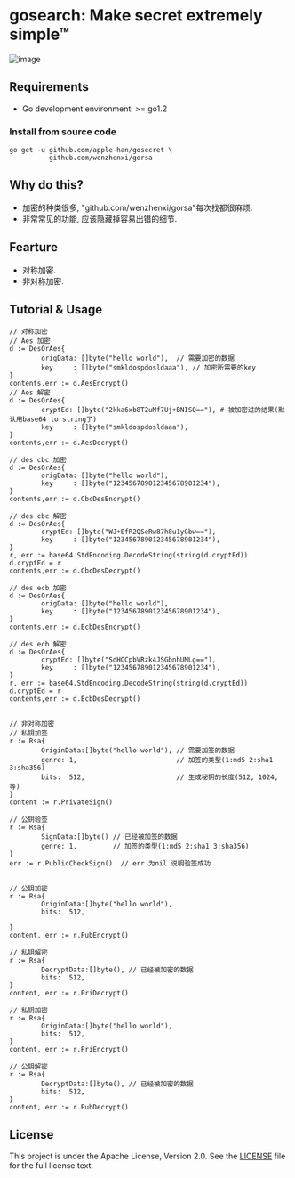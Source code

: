 # gosearch: Make secret extremely simple™

![image](https://farm5.staticflickr.com/4695/39152770914_a3ab8af40d_k_d.jpg)
## Requirements
- Go development environment: >= go1.2

### Install from source code
    go get -u github.com/apple-han/gosecret \
              github.com/wenzhenxi/gorsa

## Why do this?
- 加密的种类很多, "github.com/wenzhenxi/gorsa"每次找都很麻烦.
- 非常常见的功能, 应该隐藏掉容易出错的细节.
## Fearture
- 对称加密.
- 非对称加密.
## Tutorial & Usage
```
// 对称加密
// Aes 加密
d := DesOrAes{
	    origData: []byte("hello world"),  // 需要加密的数据
		key     : []byte("smkldospdosldaaa"), // 加密所需要的key
}
contents,err := d.AesEncrypt()
// Aes 解密
d := DesOrAes{
		cryptEd: []byte("2kka6xb8T2uMf7Uj+BNISQ=="), # 被加密过的结果(默认用base64 to string了)
		key     : []byte("smkldospdosldaaa"), 
}
contents,err := d.AesDecrypt()

// des cbc 加密
d := DesOrAes{
		origData: []byte("hello world"),
		key     : []byte("123456789012345678901234"),
}
contents,err := d.CbcDesEncrypt()

// des cbc 解密
d := DesOrAes{
		cryptEd: []byte("WJ+EfR2QSeRw87h8u1yGbw=="),
		key     : []byte("123456789012345678901234"),
}
r, err := base64.StdEncoding.DecodeString(string(d.cryptEd))
d.cryptEd = r
contents,err := d.CbcDesDecrypt()

// des ecb 加密
d := DesOrAes{
		origData: []byte("hello world"),
		key     : []byte("123456789012345678901234"),
}
contents,err := d.EcbDesEncrypt()

// des ecb 解密
d := DesOrAes{
		cryptEd: []byte("SdHQCpbVRzk4JSGbnhUMLg=="),
		key     : []byte("123456789012345678901234"),
}
r, err := base64.StdEncoding.DecodeString(string(d.cryptEd))
d.cryptEd = r
contents,err := d.EcbDesDecrypt()


// 非对称加密
// 私钥加签
r := Rsa{
		OriginData:[]byte("hello world"), // 需要加签的数据
		genre: 1,                         // 加签的类型(1:md5 2:sha1 3:sha356)
		bits:  512,                       // 生成秘钥的长度(512, 1024, 等)
}
content := r.PrivateSign()

// 公钥验签
r := Rsa{
		SignData:[]byte() // 已经被加签的数据
		genre: 1,         // 加签的类型(1:md5 2:sha1 3:sha356)
}
err := r.PublicCheckSign()  // err 为nil 说明验签成功


// 公钥加密
r := Rsa{
		OriginData:[]byte("hello world"),
		bits:  512,

}
content, err := r.PubEncrypt()

// 私钥解密
r := Rsa{
		DecryptData:[]byte(), // 已经被加密的数据
		bits:  512,
}
content, err := r.PriDecrypt()

// 私钥加密
r := Rsa{
		OriginData:[]byte("hello world"),
		bits:  512,
}
content, err := r.PriEncrypt()

// 公钥解密
r := Rsa{
		DecryptData:[]byte(), // 已经被加密的数据
		bits:  512,
}
content, err := r.PubDecrypt()
```

## License

This project is under the Apache License, Version 2.0. See the [LICENSE](LICENSE) file for the full license text.

